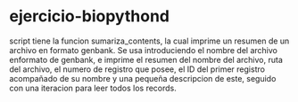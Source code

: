 # ejercicio-biopythond
script tiene la funcion sumariza_contents, la cual imprime un resumen de un archivo en formato genbank.
Se usa introduciendo el nombre del archivo enformato de genbank, e imprime el resumen del nombre del archivo, ruta del archivo, el numero de registro que posee, el ID del primer registro acompañado de su nombre y una pequeña descripcion de este, seguido con una iteracion para leer todos los records.
